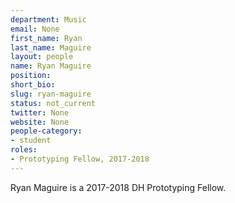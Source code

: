 ```yaml
---
department: Music
email: None
first_name: Ryan
last_name: Maguire
layout: people
name: Ryan Maguire
position:
short_bio:
slug: ryan-maguire
status: not_current
twitter: None
website: None
people-category:
- student
roles:
- Prototyping Fellow, 2017-2018
---
```

Ryan Maguire is a 2017-2018 DH Prototyping Fellow.
